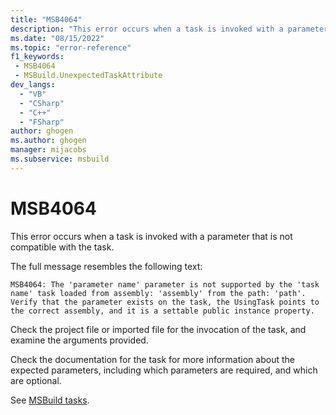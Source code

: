 ```yaml
---
title: "MSB4064"
description: "This error occurs when a task is invoked with a parameter that is not compatible with the task."
ms.date: "08/15/2022"
ms.topic: "error-reference"
f1_keywords:
 - MSB4064
 - MSBuild.UnexpectedTaskAttribute
dev_langs:
  - "VB"
  - "CSharp"
  - "C++"
  - "FSharp"
author: ghogen
ms.author: ghogen
manager: mijacobs
ms.subservice: msbuild
---
```

# MSB4064

This error occurs when a task is invoked with a parameter that is not compatible with the task.

The full message resembles the following text:

```output
MSB4064: The 'parameter name' parameter is not supported by the 'task name' task loaded from assembly: 'assembly' from the path: 'path'. Verify that the parameter exists on the task, the UsingTask points to the correct assembly, and it is a settable public instance property.
```

Check the project file or imported file for the invocation of the task, and examine the arguments provided.

Check the documentation for the task for more information about the expected parameters, including which parameters are required, and which are optional.

See [MSBuild tasks](../msbuild-tasks.md).
